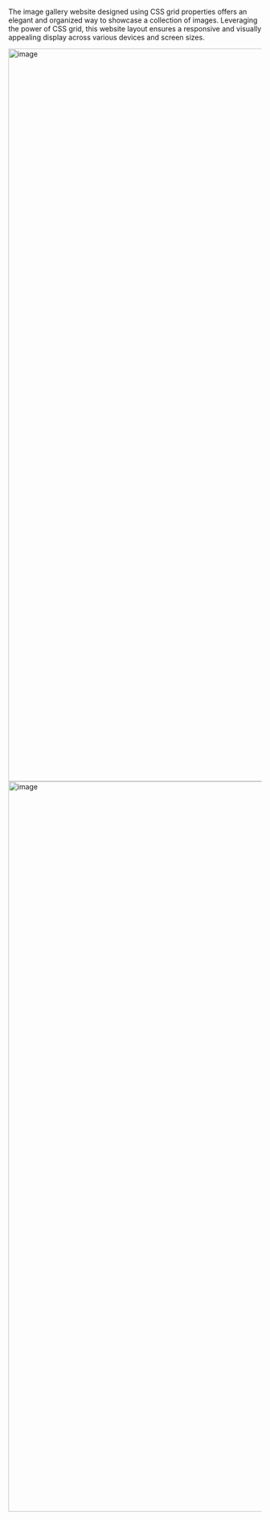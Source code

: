 The image gallery website designed using CSS grid properties offers an elegant and organized way to showcase a collection of images. Leveraging the power of CSS grid, this website layout ensures a responsive and visually appealing display across various devices and screen sizes.



<img width="1454" alt="image" src="https://github.com/roshan9888/Image_Gallery/assets/100696071/324c0012-a2e9-489e-aa87-ba4c52339327">

<img width="1449" alt="image" src="https://github.com/roshan9888/Image_Gallery/assets/100696071/198213ae-a778-4a8e-8621-8bc2c4a0f61c">
